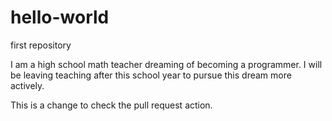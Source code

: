 # hello-world
first repository

I am a high school math teacher dreaming of becoming a programmer. I will be leaving teaching after this school year to pursue this dream 
more actively.

This is a change to check the pull request action.
